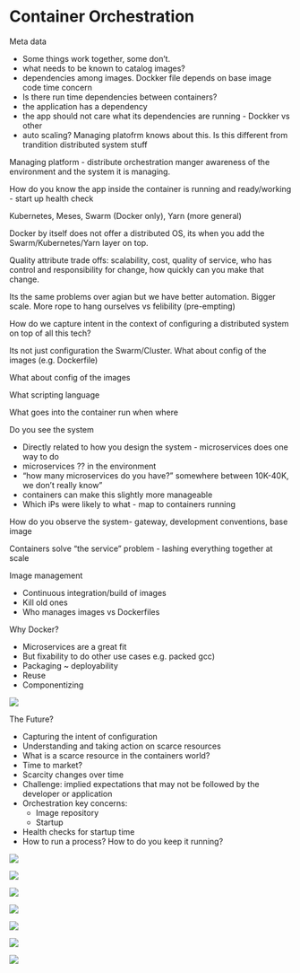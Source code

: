 # Container Orchestration

Meta  data

* Some things work  together, some don’t.
* what needs to be known to catalog images?
* dependencies among images. Dockker file depends on base image code time concern
* Is there run time dependencies between containers?
* the application has a dependency
* the app should not care what its dependencies are running - Dockker vs other
* auto scaling? Managing platofrm knows about this. Is this different from trandition distributed system stuff

Managing platform - distribute orchestration manger awareness of the environment and the system it  is  managing.

How do you know the app inside the container is running and ready/working - start up health check

Kubernetes, Meses, Swarm (Docker  only), Yarn (more general)

Docker by itself does not offer a distributed OS, its when you add the Swarm/Kubernetes/Yarn layer  on top.

Quality attribute trade offs: scalability, cost, quality of service, who has control and responsibility for change, how quickly can you make that change.

Its the same problems over agian but we have better automation. Bigger  scale.  More rope  to hang ourselves vs felibility (pre-empting)

How do we capture intent in the context of configuring a distributed system on top of all this tech?

Its not just configuration the Swarm/Cluster. What  about config of the images (e.g. Dockerfile)

What about config of the images

What scripting language

What goes into the container run when where

Do you see the system

* Directly related to how you design the system - microservices does one way to do 
* microservices ?? in the environment
* “how many microservices do you have?” somewhere between 10K-40K, we don’t really know”
* containers can make this slightly more manageable
* Which iPs were likely to what - map to containers running


How do you observe the system- gateway,  development conventions, base image

Containers solve “the service” problem - lashing everything together at scale

Image management

* Continuous integration/build of images
* Kill old ones
* Who manages images vs Dockerfiles


Why Docker? 

* Microservices are a great fit
* But fixability to do other use cases e.g. packed gcc)
* Packaging ~ deployability
* Reuse 
* Componentizing


![](images/swarm-vs-kuberneties.jpg)



The Future?

* Capturing the intent of configuration
* Understanding and taking action on scarce resources
* What is a scarce resource in the containers world?
* Time to market?
* Scarcity changes over time
* Challenge: implied expectations that may not be followed by the developer or application
* Orchestration key concerns:
   * Image repository
   * Startup 
* Health checks for startup time
* How to run a process?  How to do you keep it running?


![](images/container-orchestration-1.jpg)

![](images/container-orchestration-2.jpg)

![](images/container-orchestration-3.jpg)

![](images/kubernetes-vs-swarm-1.jpg)

![](images/kubernetes-vs-swarm-2.jpg)

![](images/kubernetes-vs-swarm-3.jpg)

![](images/swarm-vs-kubernetes.jpg)
